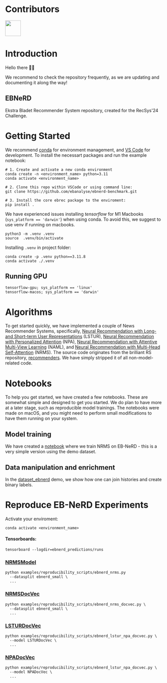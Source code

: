 # Contributors
<p align="left">
  <img src="https://contributors-img.web.app/image?repo=ebanalyse/ebnerd-benchmark" width = 50/>
</p>

# Introduction
Hello there 👋🏽

We recommend to check the repository frequently, as we are updating and documenting it along the way!

## EBNeRD 
Ekstra Bladet Recommender System repository, created for the RecSys'24 Challenge. 

# Getting Started
We recommend [conda](https://docs.conda.io/projects/conda/en/latest/glossary.html#conda-environment) for environment management, and [VS Code](https://code.visualstudio.com/) for development. To install the necessart packages and run the example notebook:

```
# 1. Create and activate a new conda environment
conda create -n <environment_name> python=3.11
conda activate <environment_name>

# 2. Clone this repo within VSCode or using command line:
git clone https://github.com/ebanalyse/ebnerd-benchmark.git

# 3. Install the core ebrec package to the enviroment:
pip install .
```

We have experienced issues installing *tensorflow* for M1 Macbooks (```sys_platform == 'darwin'```) when using conda. To avoid this, we suggest to use venv if running on macbooks.
```
python3 -m .venv .venv
source  .venv/bin/activate
```

Installing ```.venv``` in project folder:
```
conda create -p .venv python==3.11.8
conda activate ./.venv
```

## Running GPU
```
tensorflow-gpu; sys_platform == 'linux'
tensorflow-macos; sys_platform == 'darwin'
```

# Algorithms
To get started quickly, we have implemented a couple of News Recommender Systems, specifically, 
[Neural Recommendation with Long- and Short-term User Representations](https://aclanthology.org/P19-1033/) (LSTUR),
[Neural Recommendation with Personalized Attention](https://arxiv.org/abs/1907.05559) (NPA),
[Neural Recommendation with Attentive Multi-View Learning](https://arxiv.org/abs/1907.05576) (NAML), and
[Neural Recommendation with Multi-Head Self-Attention](https://aclanthology.org/D19-1671/) (NRMS). 
The source code originates from the brilliant RS repository, [recommenders](https://github.com/recommenders-team/recommenders). We have simply stripped it of all non-model-related code.


# Notebooks
To help you get started, we have created a few notebooks. These are somewhat simple and designed to get you started. We do plan to have more at a later stage, such as reproducible model trainings.
The notebooks were made on macOS, and you might need to perform small modifications to have them running on your system.

## Model training
We have created a [notebook](https://github.com/ebanalyse/ebnerd-benchmark/blob/main/examples/quick_start/nrms_ebnerd.ipynb) where we train NRMS on EB-NeRD - this is a very simple version using the demo dataset.

## Data manipulation and enrichment
In the [dataset_ebnerd](https://github.com/ebanalyse/ebnerd-benchmark/blob/main/examples/quick_start/dataset_ebnerd.ipynb) demo, we show how one can join histories and create binary labels.

# Reproduce EB-NeRD Experiments

Activate your enviroment:
```
conda activate <environment_name>
```

#### Tensorboards:
```
tensorboard --logdir=ebnerd_predictions/runs
```

### [NRMSModel](https://github.com/ebanalyse/ebnerd-benchmark/blob/main/src/ebrec/models/newsrec/nrms.py) 

```
python examples/reproducibility_scripts/ebnerd_nrms.py
  --datasplit ebnerd_small \
  ...
```

### [NRMSDocVec](https://github.com/ebanalyse/ebnerd-benchmark/blob/main/src/ebrec/models/newsrec/nrms_docvec.py) 

```
python examples/reproducibility_scripts/ebnerd_nrms_docvec.py \
  --datasplit ebnerd_small \
  ...
```

### [LSTURDocVec](https://github.com/ebanalyse/ebnerd-benchmark/blob/main/src/ebrec/models/newsrec/lstur_docvec.py) 

```
python examples/reproducibility_scripts/ebnerd_lstur_npa_docvec.py \
  --model LSTURDocVec \
  ...
```

### [NPADocVec](https://github.com/ebanalyse/ebnerd-benchmark/blob/main/src/ebrec/models/newsrec/npa_docvec.py) 

```
python examples/reproducibility_scripts/ebnerd_lstur_npa_docvec.py \
  --model NPADocVec \
  ...
```
